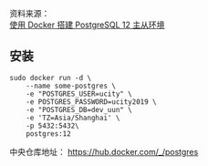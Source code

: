 资料来源：<br/>
[使用 Docker 搭建 PostgreSQL 12 主从环境](https://blog.csdn.net/sD7O95O/article/details/106110006 )


## 安装

```
sudo docker run -d \
    --name some-postgres \
	-e "POSTGRES_USER=ucity" \
    -e POSTGRES_PASSWORD=ucity2019 \
	-e "POSTGRES_DB=dev_uun" \
	-e 'TZ=Asia/Shanghai' \
	-p 5432:5432\
    postgres:12

```
中央仓库地址：
https://hub.docker.com/_/postgres
